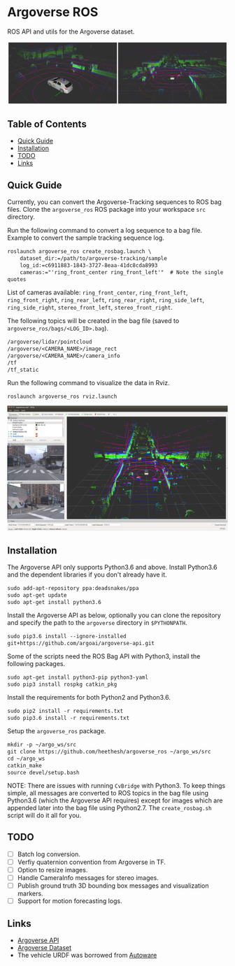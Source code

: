 # Argoverse ROS
ROS API and utils for the Argoverse dataset.

![Argoverse on ROS](docs/argoverse-pcl.jpg "Argoverse on ROS")

## Table of Contents

- [Quick Guide](#quick-guide)
- [Installation](#installation)
- [TODO](#todo)
- [Links](#links)

## Quick Guide
Currently, you can convert the Argoverse-Tracking sequences to ROS bag files. Clone the `argoverse_ros` ROS package into your workspace `src` directory.

Run the following command to convert a log sequence to a bag file. Example to convert the sample tracking sequence log.

```
roslaunch argoverse_ros create_rosbag.launch \
    dataset_dir:=/path/to/argoverse-tracking/sample
    log_id:=c6911883-1843-3727-8eaa-41dc8cda8993
    cameras:="'ring_front_center ring_front_left'"  # Note the single quotes
```

List of cameras available: `ring_front_center`, `ring_front_left`, `ring_front_right`, `ring_rear_left`, `ring_rear_right`, `ring_side_left`, `ring_side_right`, `stereo_front_left`, `stereo_front_right`.

The following topics will be created in the bag file (saved to `argoverse_ros/bags/<LOG_ID>.bag`).

```
/argoverse/lidar/pointcloud
/argoverse/<CAMERA_NAME>/image_rect
/argoverse/<CAMERA_NAME>/camera_info
/tf
/tf_static
```

Run the following command to visualize the data in Rviz.

```
roslaunch argoverse_ros rviz.launch
```

![Argoverse on Rviz](docs/argoverse-rviz-1.png "Argoverse on Rviz")

## Installation
The Argoverse API only supports Python3.6 and above. Install Python3.6 and the dependent libraries if you don't already have it.

```
sudo add-apt-repository ppa:deadsnakes/ppa
sudo apt-get update
sudo apt-get install python3.6
```

Install the Argoverse API as below, optionally you can clone the repository and specify the path to the `argoverse` directory in `$PYTHONPATH`.

```
sudo pip3.6 install --ignore-installed git+https://github.com/argoai/argoverse-api.git
```

Some of the scripts need the ROS Bag API with Python3, install the following packages.

```
sudo apt-get install python3-pip python3-yaml
sudo pip3 install rospkg catkin_pkg
```

Install the requirements for both Python2 and Python3.6.

```
sudo pip2 install -r requirements.txt
sudo pip3.6 install -r requirements.txt
```

Setup the `argoverse_ros` package.

```
mkdir -p ~/argo_ws/src
git clone https://github.com/heethesh/argoverse_ros ~/argo_ws/src
cd ~/argo_ws
catkin_make
source devel/setup.bash
```

NOTE: There are issues with running `CvBridge` with Python3. To keep things simple, all messages are converted to ROS topics in the bag file using Python3.6 (which the Argoverse API requires) except for images which are appended later into the bag file using Python2.7. The `create_rosbag.sh` script will do it all for you.

## TODO
- [ ] Batch log conversion.
- [ ] Verfiy quaternion convention from Argoverse in TF.
- [ ] Option to resize images.
- [ ] Handle CameraInfo messages for stereo images.
- [ ] Publish ground truth 3D bounding box messages and visualization markers.
- [ ] Support for motion forecasting logs.

## Links
- [Argoverse API](https://github.com/argoai/argoverse-api)
- [Argoverse Dataset](https://www.argoverse.org/)
- The vehicle URDF was borrowed from [Autoware](https://gitlab.com/autowarefoundation/autoware.ai/visualization/tree/master/vehicle_description)